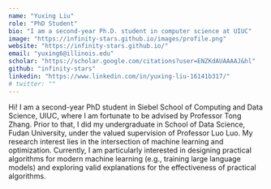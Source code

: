 ```yaml
---
name: "Yuxing Liu"
role: "PhD Student"
bio: "I am a second-year Ph.D. student in computer science at UIUC"
image: "https://infinity-stars.github.io/images/profile.png"
website: "https://infinity-stars.github.io/"
email: "yuxing6@illinois.edu"
scholar: "https://scholar.google.com/citations?user=ENZKdAUAAAAJ&hl"
github: "infinity-stars"
linkedin: "https://www.linkedin.com/in/yuxing-liu-16141b317/"
# twitter: ""
---
```


Hi! I am a second-year PhD student in Siebel School of Computing and Data Science, UIUC, where I am fortunate to be advised by Professor Tong Zhang. Prior to that, I did my undergraduate in School of Data Science, Fudan University, under the valued supervision of Professor Luo Luo. My research interest lies in the intersection of machine learning and optimization. Currently, I am particularly interested in designing practical algorithms for modern machine learning (e.g., training large language models) and exploring valid explanations for the effectiveness of practical algorithms.